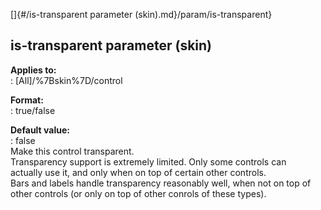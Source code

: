 []{#/is-transparent parameter (skin).md}/param/is-transparent}    
## is-transparent parameter (skin)    
**Applies to:**    
:   [All]/%7Bskin%7D/control    
<!-- -->    
**Format:**    
:   true/false    
<!-- -->    
**Default value:**    
:   false    
Make this control transparent.    
Transparency support is extremely limited. Only some controls can    
actually use it, and only when on top of certain other controls.    
Bars and labels handle transparency reasonably well, when not on top of    
other controls (or only on top of other conrols of these types).  